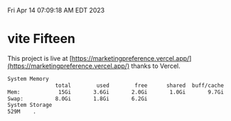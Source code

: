 Fri Apr 14 07:09:18 AM EDT 2023

# vite Fifteen


This project is live at [https://marketingpreference.vercel.app/](https://marketingpreference.vercel.app/) thanks to Vercel.

```bash
System Memory
               total        used        free      shared  buff/cache   available
Mem:            15Gi       3.6Gi       2.0Gi       1.0Gi       9.7Gi        10Gi
Swap:          8.0Gi       1.8Gi       6.2Gi
System Storage
529M	.
```
